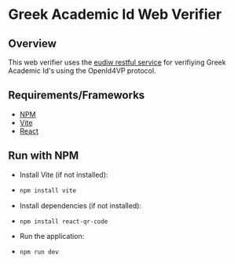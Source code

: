 # Greek Academic Id Web Verifier

## Overview
This web verifier uses the [eudiw restful service](https://github.com/eu-digital-identity-wallet/eudi-srv-web-verifier-endpoint-23220-4-kt) for verifiying Greek Academic Id's using the OpenId4VP protocol.

## Requirements/Frameworks
- [NPM](https://www.npmjs.com)
- [Vite](https://vite.dev/)
- [React](https://react.dev)

## Run with NPM
- Install Vite (if not installed):
- ```bash
  npm install vite
  ```
- Install dependencies (if not installed):
- ```bash
  npm install react-qr-code
  ```
- Run the application:
- ```bash
  npm run dev
  ```